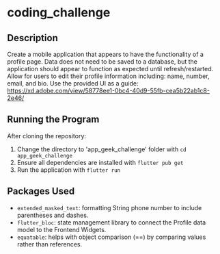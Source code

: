# coding_challenge

## Description
Create a mobile application that appears to have the functionality of a profile page. Data does not need to be saved to a database, but the application should appear to function as expected until refresh/restarted. Allow for users to edit their profile information including: name, number, email, and bio. Use the provided UI as a guide: https://xd.adobe.com/view/58778ee1-0bc4-40d9-55fb-cea5b22ab1c8-2e46/ 

## Running the Program
After cloning the repository:
1. Change the directory to 'app_geek_challenge' folder with `cd app_geek_challenge`
2. Ensure all dependencies are installed with `flutter pub get`
3. Run the application with `flutter run`

## Packages Used
- `extended_masked_text`: formatting String phone number to include parentheses and dashes.
- `flutter_bloc`: state management library to connect the Profile data model to the Frontend Widgets. 
- `equatable`: helps with object comparison (==) by comparing values rather than references.